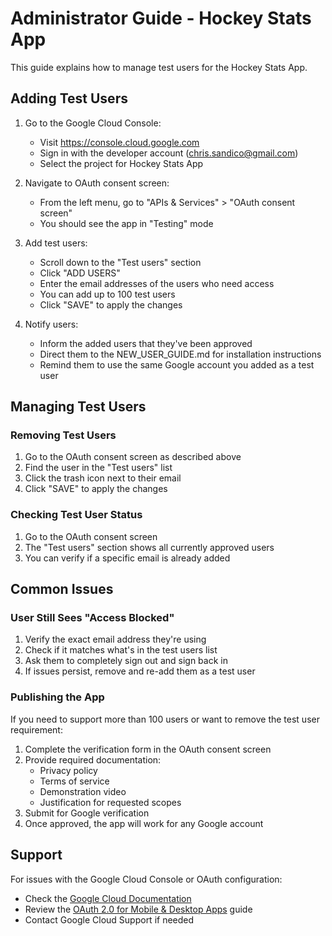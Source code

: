 # Administrator Guide - Hockey Stats App

This guide explains how to manage test users for the Hockey Stats App.

## Adding Test Users

1. Go to the Google Cloud Console:
   - Visit https://console.cloud.google.com
   - Sign in with the developer account (chris.sandico@gmail.com)
   - Select the project for Hockey Stats App

2. Navigate to OAuth consent screen:
   - From the left menu, go to "APIs & Services" > "OAuth consent screen"
   - You should see the app in "Testing" mode

3. Add test users:
   - Scroll down to the "Test users" section
   - Click "ADD USERS"
   - Enter the email addresses of the users who need access
   - You can add up to 100 test users
   - Click "SAVE" to apply the changes

4. Notify users:
   - Inform the added users that they've been approved
   - Direct them to the NEW_USER_GUIDE.md for installation instructions
   - Remind them to use the same Google account you added as a test user

## Managing Test Users

### Removing Test Users
1. Go to the OAuth consent screen as described above
2. Find the user in the "Test users" list
3. Click the trash icon next to their email
4. Click "SAVE" to apply the changes

### Checking Test User Status
1. Go to the OAuth consent screen
2. The "Test users" section shows all currently approved users
3. You can verify if a specific email is already added

## Common Issues

### User Still Sees "Access Blocked"
1. Verify the exact email address they're using
2. Check if it matches what's in the test users list
3. Ask them to completely sign out and sign back in
4. If issues persist, remove and re-add them as a test user

### Publishing the App

If you need to support more than 100 users or want to remove the test user requirement:
1. Complete the verification form in the OAuth consent screen
2. Provide required documentation:
   - Privacy policy
   - Terms of service
   - Demonstration video
   - Justification for requested scopes
3. Submit for Google verification
4. Once approved, the app will work for any Google account

## Support

For issues with the Google Cloud Console or OAuth configuration:
- Check the [Google Cloud Documentation](https://cloud.google.com/docs)
- Review the [OAuth 2.0 for Mobile & Desktop Apps](https://developers.google.com/identity/protocols/oauth2/native-app) guide
- Contact Google Cloud Support if needed
